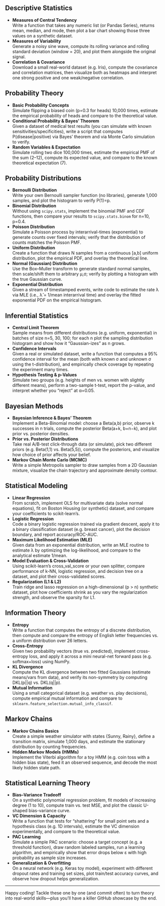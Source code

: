 ## Descriptive Statistics  
- **Measures of Central Tendency**  
  Write a function that takes any numeric list (or Pandas Series), returns mean, median, and mode, then plot a bar chart showing those three values on a synthetic dataset.  
- **Measures of Variability**  
  Generate a noisy sine wave, compute its rolling variance and rolling standard deviation (window = 20), and plot them alongside the original signal.  
- **Correlation & Covariance**  
  Download a small real-world dataset (e.g. Iris), compute the covariance and correlation matrices, then visualize both as heatmaps and interpret one strong positive and one weak/negative correlation.  

## Probability Theory  
- **Basic Probability Concepts**  
  Simulate flipping a biased coin (p=0.3 for heads) 10,000 times, estimate the empirical probability of heads and compare to the theoretical value.  
- **Conditional Probability & Bayes’ Theorem**  
  Given a dataset of medical test results (you can simulate with known sensitivities/specificities), write a script that computes P(disease|positive) via Bayes’ theorem and via Monte Carlo simulation to verify.  
- **Random Variables & Expectation**  
  Simulate rolling two dice 100,000 times, estimate the empirical PMF of the sum (2–12), compute its expected value, and compare to the known theoretical expectation (7).  

## Probability Distributions  
- **Bernoulli Distribution**  
  Write your own Bernoulli sampler function (no libraries), generate 1,000 samples, and plot the histogram to verify P(1)=p.  
- **Binomial Distribution**  
  Without using `scipy.stats`, implement the binomial PMF and CDF functions, then compare your results to `scipy.stats.binom` for n=10, p=0.4.  
- **Poisson Distribution**  
  Simulate a Poisson process by interarrival-times (exponential) to generate counts over fixed intervals; verify that the distribution of counts matches the Poisson PMF.  
- **Uniform Distribution**  
  Create a function that draws N samples from a continuous [a,b] uniform distribution, plot the empirical PDF, and overlay the theoretical line.  
- **Normal (Gaussian) Distribution**  
  Use the Box–Muller transform to generate standard normal samples, then scale/shift them to arbitrary μ,σ; verify by plotting a histogram with the true Gaussian curve.  
- **Exponential Distribution**  
  Given a stream of timestamped events, write code to estimate the rate λ via MLE (i.e., λ̂ = 1/mean interarrival time) and overlay the fitted exponential PDF on the empirical histogram.  

## Inferential Statistics  
- **Central Limit Theorem**  
  Sample means from different distributions (e.g. uniform, exponential) in batches of size n=5, 30, 100; for each n plot the sampling distribution histogram and show how it “Gaussian-izes” as n grows.  
- **Confidence Intervals**  
  Given a real or simulated dataset, write a function that computes a 95% confidence interval for the mean (both with known σ and unknown σ using the t-distribution), and empirically check coverage by repeating the experiment many times.  
- **Hypothesis Testing & p-Values**  
  Simulate two groups (e.g. heights of men vs. women with slightly different means), perform a two-sample t-test, report the p-value, and interpret whether you “reject” at α=0.05.  

## Bayesian Methods  
- **Bayesian Inference & Bayes’ Theorem**  
  Implement a Beta-Binomial model: choose a Beta(a,b) prior, observe k successes in n trials, compute the posterior Beta(a+k, b+n−k), and plot prior vs. posterior densities.  
- **Prior vs. Posterior Distributions**  
  Take real A/B-test click-through data (or simulate), pick two different priors (e.g. Beta(1,1) vs. Beta(5,5)), compute the posteriors, and visualize how choice of prior affects your belief.  
- **Markov Chain Monte Carlo (MCMC)**  
  Write a simple Metropolis sampler to draw samples from a 2D Gaussian mixture, visualize the chain trajectory and approximate density contour.  

## Statistical Modeling  
- **Linear Regression**  
  From scratch, implement OLS for multivariate data (solve normal equations), fit on Boston Housing (or synthetic) dataset, and compare your coefficients to scikit-learn’s.  
- **Logistic Regression**  
  Code a binary logistic regression trained via gradient descent, apply it to a binary classification dataset (e.g. breast cancer), plot the decision boundary, and report accuracy/ROC-AUC.  
- **Maximum Likelihood Estimation (MLE)**  
  Given data from an exponential distribution, write an MLE routine to estimate λ by optimizing the log-likelihood, and compare to the analytical estimate 1/mean.  
- **Model Evaluation & Cross-Validation**  
  Using scikit-learn’s cross_val_score or your own splitter, compare performance of k-NN, logistic regression, and decision tree on a dataset, and plot their cross-validated scores.  
- **Regularization (L1 & L2)**  
  Train ridge and lasso regression on a high-dimensional (p > n) synthetic dataset, plot how coefficients shrink as you vary the regularization strength, and observe the sparsity for L1.  

## Information Theory  
- **Entropy**  
  Write a function that computes the entropy of a discrete distribution, then compute and compare the entropy of English letter frequencies vs. a uniform distribution over 26 letters.  
- **Cross-Entropy**  
  Given two probability vectors (true vs. predicted), implement cross-entropy loss, and apply it across a mini neural-net forward pass (e.g. softmax+loss) using NumPy.  
- **KL Divergence**  
  Compute the KL divergence between two fitted Gaussians (estimate means/vars from data), and verify its non-symmetry by computing DKL(p||q) vs. DKL(q||p).  
- **Mutual Information**  
  Using a small categorical dataset (e.g. weather vs. play decisions), compute empirical mutual information and compare to `sklearn.feature_selection.mutual_info_classif`.  

## Markov Chains  
- **Markov Chains Basics**  
  Create a simple weather simulator with states {Sunny, Rainy}, define a transition matrix, simulate 1,000 days, and estimate the stationary distribution by counting frequencies.  
- **Hidden Markov Models (HMMs)**  
  Implement the Viterbi algorithm for a toy HMM (e.g. coin toss with a hidden bias state), feed it an observed sequence, and decode the most likely hidden state path.  

## Statistical Learning Theory  
- **Bias–Variance Tradeoff**  
  On a synthetic polynomial regression problem, fit models of increasing degree (1 to 10), compute train vs. test MSE, and plot the classic U-shaped bias-variance curve.  
- **VC Dimension & Capacity**  
  Write a function that tests for “shattering” for small point sets and a hypothesis class (e.g. 1D intervals), estimate the VC dimension experimentally, and compare to the theoretical value.  
- **PAC Learning**  
  Simulate a simple PAC scenario: choose a target concept (e.g. a threshold function), draw random labeled samples, run a learning algorithm, and empirically show that error drops below ε with high probability as sample size increases.  
- **Generalization & Overfitting**  
  On a neural network (e.g. Keras toy model), experiment with different dropout rates and training set sizes, plot train/test accuracy curves, and observe how dropout helps generalization.  

---

Happy coding! Tackle these one by one (and commit often) to turn theory into real-world skills—plus you’ll have a killer GitHub showcase by the end.